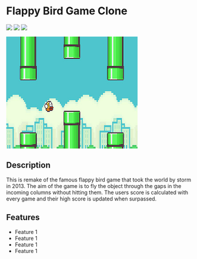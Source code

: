 # Flappy Bird Game Clone


[<img src="https://img.shields.io/badge/HTML-red.svg?logo=LOGO">](<LINK>)
[<img src="https://img.shields.io/badge/CSS-blue.svg?logo=LOGO">](<LINK>)
[<img src="https://img.shields.io/badge/JAVASCRIPT-yellow.svg?logo=LOGO">](<LINK>)

<img src="img/flappy-bird-banneer.jpeg" alt="MarineGEO circle logo" style="height: 300px; width:70%;"/>

## Description

This is remake of the famous flappy bird game that took the world by storm in 2013.
The aim of the game is to fly the object through the gaps in the incoming columns without hitting them.
The users score is calculated with every game and their high score is updated when surpassed.

## Features

* Feature 1
* Feature 1
* Feature 1
* Feature 1
